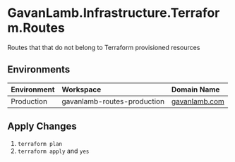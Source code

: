 # GavanLamb.Infrastructure.Terraform.Routes
Routes that that do not belong to Terraform provisioned resources

## Environments
| Environment | Workspace                   | Domain Name                    |
|:------------|:----------------------------|:-------------------------------|
| Production  | gavanlamb-routes-production | [gavanlamb.com](gavanlamb.com) |

## Apply Changes
1. `terraform plan`
2. `terraform apply` and `yes`